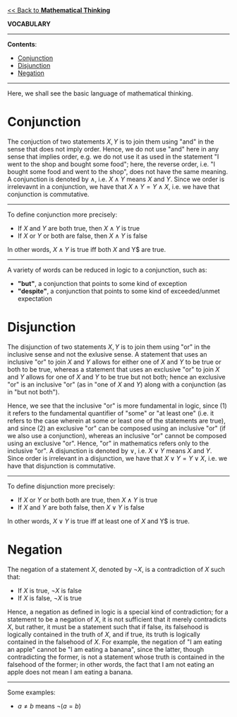 <head>
  <script>
    MathJax = {
      tex: {
        inlineMath: [['$', '$']]
      }
    };
  </script>
  <script id="MathJax-script" async
    src="https://cdn.jsdelivr.net/npm/mathjax@3/es5/tex-chtml.js">
  </script>
</head>

[<< Back to **Mathematical Thinking**](https://pranigopu.github.io/mathematics/mathematical-thinking)

**VOCABULARY**

---

**Contents**:

- [Conjunction](#conjunction)
- [Disjunction](#disjunction)
- [Negation](#negation)

---

Here, we shall see the basic language of mathematical thinking.

# Conjunction
The conjuction of two statements $X, Y$ is to join them using "and" in the sense that does not imply order. Hence, we do not use "and" here in any sense that implies order, e.g. we do not use it as used in the statement "I went to the shop and bought some food"; here, the reverse order, i.e. "I bought some food and went to the shop", does not have the same meaning. A conjunction is denoted by $\land$, i.e. $X \land Y$ means $X$ and $Y$. Since we order is irrelevavnt in a conjunction, we have that $X \land Y = Y \land X$, i.e. we have that conjunction is commutative.

---

To define conjunction more precisely:

- If $X$ and $Y$ are both true, then $X \land Y$ is true
- If $X$ or $Y$ or both are false, then $X \land Y$ is false

In other words, $X \land Y$ is true iff both $X$ and Y$ are true.

---

A variety of words can be reduced in logic to a conjunction, such as:

- **"but"**, a conjunction that points to some kind of exception
- **"despite"**, a conjunction that points to some kind of exceeded/unmet expectation

# Disjunction
The disjunction of two statements $X, Y$ is to join them using "or" in the inclusive sense and not the exlusive sense. A statement that uses an inclusive "or" to join $X$ and $Y$ allows for either one of $X$ and $Y$ to be true or both to be true, whereas a statement that uses an exclusive "or" to join $X$ and $Y$ allows for one of $X$ and $Y$ to be true but not both; hence an exclusive "or" is an inclusive "or" (as in "one of $X$ and $Y$) along with a conjunction (as in "but not both").

Hence, we see that the inclusive "or" is more fundamental in logic, since (1) it refers to the fundamental quantifier of "some" or "at least one" (i.e. it refers to the case wherein at some or least one of the statements are true), and since (2) an exclusive "or" can be composed using an inclusive "or" (if we also use a conjunction), whereas an inclusive "or" cannot be composed using an exclusive "or". Hence, "or" in mathematics refers only to the inclusive "or". A disjunction is denoted by $\lor$, i.e. $X \lor Y$ means $X$ and $Y$. Since order is irrelevant in a disjunction, we have that $X \lor Y = Y \lor X$, i.e. we have that disjunction is commutative.

---

To define disjunction more precisely:

- If $X$ or $Y$ or both both are true, then $X \land Y$ is true
- If $X$ and $Y$ are both false, then $X \lor Y$ is false

In other words, $X \lor Y$ is true iff at least one of $X$ and Y$ is true.

# Negation
The negation of a statement $X$, denoted by $\lnot X$, is a contradiction of $X$ such that:

- If $X$ is true, $\lnot X$ is false
- If $X$ is false, $\lnot X$ is true

Hence, a negation as defined in logic is a special kind of contradiction; for a statement to be a negation of $X$, it is not sufficient that it merely contradicts $X$, but rather, it must be a statement such that if false, its falsehood is logically contained in the truth of $X$, and if true, its truth is logically contained in the falsehood of $X$. For example, the negation of "I am eating an apple" cannot be "I am eating a banana", since the latter, though contradicting the former, is not a statement whose truth is contained in the falsehood of the former; in other words, the fact that I am not eating an apple does not mean I am eating a banana.

---

Some examples:

- $a \not = b$ means $\lnot (a = b)$